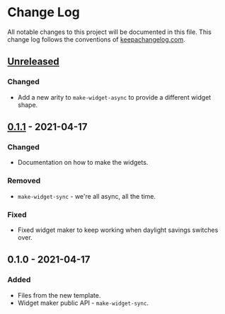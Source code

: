# Change Log
All notable changes to this project will be documented in this file. This change log follows the conventions of [keepachangelog.com](http://keepachangelog.com/).

## [Unreleased]
### Changed
- Add a new arity to `make-widget-async` to provide a different widget shape.

## [0.1.1] - 2021-04-17
### Changed
- Documentation on how to make the widgets.

### Removed
- `make-widget-sync` - we're all async, all the time.

### Fixed
- Fixed widget maker to keep working when daylight savings switches over.

## 0.1.0 - 2021-04-17
### Added
- Files from the new template.
- Widget maker public API - `make-widget-sync`.

[Unreleased]: https://sourcehost.site/your-name/project1/compare/0.1.1...HEAD
[0.1.1]: https://sourcehost.site/your-name/project1/compare/0.1.0...0.1.1
